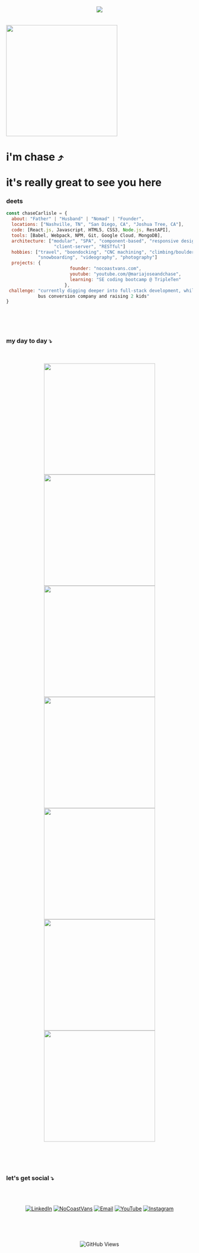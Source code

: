 <div align="center">
<br>
<img src="https://static.wixstatic.com/media/81cb05_f41e07adc40b46f3841464265a331302~mv2.png"></div>
  <br>
 <br>
<img src="https://static.wixstatic.com/media/81cb05_438f335f27a440c98717f03790bd01cd~mv2.png" width="300">

 # i'm chase ⤴ <br> <br> it's really great to see you here

### deets
```javascript
const chaseCarlisle = {
  about: "Father" | "Husband" | "Nomad" | "Founder",
  locations: ["Nashville, TN", "San Diego, CA", "Joshua Tree, CA"],
  code: [React.js, Javascript, HTML5, CSS3, Node.js, RestAPI],
  tools: [Babel, Webpack, NPM, Git, Google Cloud, MongoDB],
  architecture: ["modular", "SPA", "component-based", "responsive design", 
                  "client-server", "RESTful"]
  hobbies: ["travel", "boondocking", "CNC machining", "climbing/bouldering",
            "snowboarding", "videography", "photography"]
  projects: {
                        founder: "nocoastvans.com",
                        youtube: "youtube.com/@mariajoseandchase",
                        learning: "SE coding bootcamp @ TripleTen"
                      },
 challenge: "currently digging deeper into full-stack development, while running a van and
            bus conversion company and raising 2 kids"
}
```
<br>
<br>
<br>

### my day to day ⤵
<br>
<br>
<div align="center">
<img src="https://github.com/nocoasty/nocoasty_pub/blob/main/nocoasty_public/getting-wood-gif.gif?raw=true" width="300">
<img src="https://github.com/nocoasty/nocoasty_pub/blob/main/nocoasty_public/newgifskylight.gif?raw=true" width="300">
 <br>
<img src="https://github.com/nocoasty/nocoasty_pub/blob/main/nocoasty_public/skylight-gif.gif?raw=true" width="300">
<img src="https://github.com/nocoasty/nocoasty_pub/blob/main/nocoasty_public/removing-air-intakes.gif?raw=true" width="300">
  <br>
<img src="https://github.com/nocoasty/nocoasty_pub/blob/main/nocoasty_public/sprayfoaming.gif?raw=true" width="300">
<img src="https://github.com/nocoasty/nocoasty_pub/blob/main/nocoasty_public/solar-system-gif.gif?raw=true" width="300">
<br>
<img src="https://github.com/nocoasty/nocoasty_pub/blob/main/nocoasty_public/metal-bending-gif.gif?raw=true" width="300">


<br><br><br>
</div>

### let's get social ⤵

<br>
<br>
<div align="center">

[![LinkedIn](https://static.wixstatic.com/media/81cb05_0a66fe84f2fa46dea5088378e2e98398~mv2.png)](https://www.linkedin.com/in/chasecarlisle)
[![NoCoastVans](https://static.wixstatic.com/media/81cb05_2657e72769224f9d9af1380ec2a9c5a9~mv2.png)](https://www.nocoastvans.com)
[![Email](https://static.wixstatic.com/media/81cb05_79bcf1ee19e94d8182643c65cceaf3b6~mv2.png)](mailto:hello@nocoastvans.com)
[![YouTube](https://static.wixstatic.com/media/81cb05_b53b39ff384149efa33d3a149c718a7e~mv2.png)](https://youtube.com/@mariajoseandchase)
[![Instagram](https://static.wixstatic.com/media/81cb05_d15387aab049453889f2b68348f8a58d~mv2.png)](https://www.instagram.com/mariajoseandchase/)

  <br>
  <br>
  <br>
  
   ![GitHub Views](https://komarev.com/ghpvc/?username=nocoasty&color=FFAA74)

</div>
